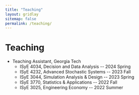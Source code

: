 ```yaml
---
title: "Teaching"
layout: gridlay
sitemap: false
permalink: /teaching/
---
```


# Teaching

* Teaching Assistant, Georgia Tech
    * ISyE 4034, Decision and Data Analysis -- 2024 Spring
    * ISyE 4232, Advanced Stochastic Systems -- 2023 Fall
    * ISyE 3044, Simulation Analysis & Design -- 2023 Spring
    * ISyE 3770, Statistics & Applications -- 2022 Fall
    * ISyE 3025, Engineering Economy -- 2022 Summer


